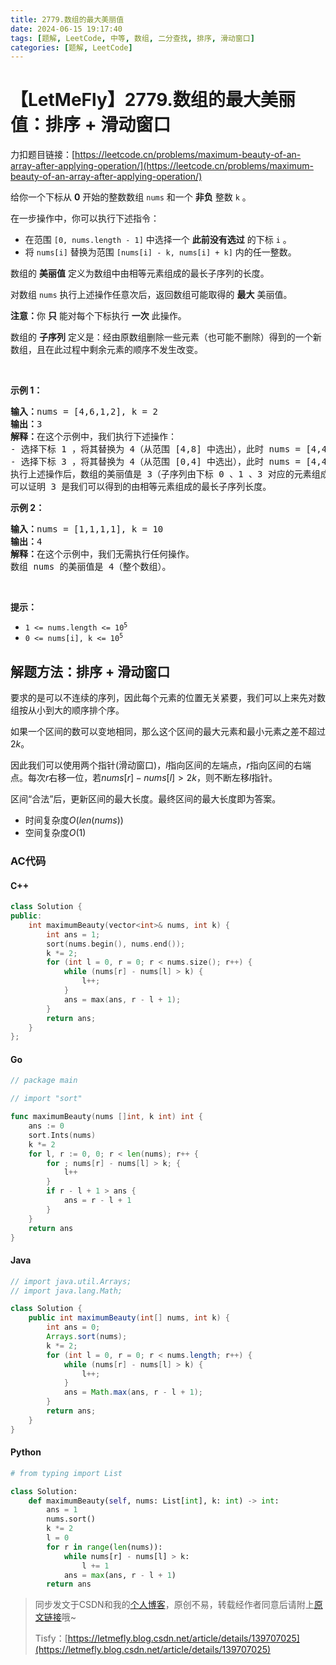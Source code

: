 ```yaml
---
title: 2779.数组的最大美丽值
date: 2024-06-15 19:17:40
tags: [题解, LeetCode, 中等, 数组, 二分查找, 排序, 滑动窗口]
categories: [题解, LeetCode]
---
```


# 【LetMeFly】2779.数组的最大美丽值：排序 + 滑动窗口

力扣题目链接：[https://leetcode.cn/problems/maximum-beauty-of-an-array-after-applying-operation/](https://leetcode.cn/problems/maximum-beauty-of-an-array-after-applying-operation/)

<p>给你一个下标从 <strong>0</strong> 开始的整数数组 <code>nums</code> 和一个 <strong>非负</strong> 整数 <code>k</code> 。</p>

<p>在一步操作中，你可以执行下述指令：</p>

<ul>
	<li>在范围&nbsp;<code>[0, nums.length - 1]</code> 中选择一个 <strong>此前没有选过</strong> 的下标 <code>i</code> 。</li>
	<li>将 <code>nums[i]</code> 替换为范围 <code>[nums[i] - k, nums[i] + k]</code> 内的任一整数。</li>
</ul>

<p>数组的 <strong>美丽值</strong> 定义为数组中由相等元素组成的最长子序列的长度。</p>

<p>对数组 <code>nums</code> 执行上述操作任意次后，返回数组可能取得的 <strong>最大</strong> 美丽值。</p>

<p><strong>注意：</strong>你 <strong>只</strong> 能对每个下标执行 <strong>一次</strong> 此操作。</p>

<p>数组的 <strong>子序列</strong> 定义是：经由原数组删除一些元素（也可能不删除）得到的一个新数组，且在此过程中剩余元素的顺序不发生改变。</p>

<p>&nbsp;</p>

<p><strong>示例 1：</strong></p>

<pre>
<strong>输入：</strong>nums = [4,6,1,2], k = 2
<strong>输出：</strong>3
<strong>解释：</strong>在这个示例中，我们执行下述操作：
- 选择下标 1 ，将其替换为 4（从范围 [4,8] 中选出），此时 nums = [4,4,1,2] 。
- 选择下标 3 ，将其替换为 4（从范围 [0,4] 中选出），此时 nums = [4,4,1,4] 。
执行上述操作后，数组的美丽值是 3（子序列由下标 0 、1 、3 对应的元素组成）。
可以证明 3 是我们可以得到的由相等元素组成的最长子序列长度。
</pre>

<p><strong>示例 2：</strong></p>

<pre>
<strong>输入：</strong>nums = [1,1,1,1], k = 10
<strong>输出：</strong>4
<strong>解释：</strong>在这个示例中，我们无需执行任何操作。
数组 nums 的美丽值是 4（整个数组）。
</pre>

<p>&nbsp;</p>

<p><strong>提示：</strong></p>

<ul>
	<li><code>1 &lt;= nums.length &lt;= 10<sup>5</sup></code></li>
	<li><code>0 &lt;= nums[i], k &lt;= 10<sup>5</sup></code></li>
</ul>


    
## 解题方法：排序 + 滑动窗口

要求的是可以不连续的序列，因此每个元素的位置无关紧要，我们可以上来先对数组按从小到大的顺序排个序。

如果一个区间的数可以变地相同，那么这个区间的最大元素和最小元素之差不超过$2k$。

因此我们可以使用两个指针(滑动窗口)，$l$指向区间的左端点，$r$指向区间的右端点。每次$r$右移一位，若$nums[r]-nums[l]\gt2k$，则不断左移$l$指针。

区间“合法”后，更新区间的最大长度。最终区间的最大长度即为答案。

+ 时间复杂度$O(len(nums))$
+ 空间复杂度$O(1)$

### AC代码

#### C++

```cpp
class Solution {
public:
    int maximumBeauty(vector<int>& nums, int k) {
        int ans = 1;
        sort(nums.begin(), nums.end());
        k *= 2;
        for (int l = 0, r = 0; r < nums.size(); r++) {
            while (nums[r] - nums[l] > k) {
                l++;
            }
            ans = max(ans, r - l + 1);
        }
        return ans;
    }
};
```

#### Go

```go
// package main

// import "sort"

func maximumBeauty(nums []int, k int) int {
    ans := 0
    sort.Ints(nums)
    k *= 2
    for l, r := 0, 0; r < len(nums); r++ {
        for ; nums[r] - nums[l] > k; {
            l++
        }
        if r - l + 1 > ans {
            ans = r - l + 1
        }
    }
    return ans
}
```

#### Java

```java
// import java.util.Arrays;
// import java.lang.Math;

class Solution {
    public int maximumBeauty(int[] nums, int k) {
        int ans = 0;
        Arrays.sort(nums);
        k *= 2;
        for (int l = 0, r = 0; r < nums.length; r++) {
            while (nums[r] - nums[l] > k) {
                l++;
            }
            ans = Math.max(ans, r - l + 1);
        }
        return ans;
    }
}
```

#### Python

```python
# from typing import List

class Solution:
    def maximumBeauty(self, nums: List[int], k: int) -> int:
        ans = 1
        nums.sort()
        k *= 2
        l = 0
        for r in range(len(nums)):
            while nums[r] - nums[l] > k:
                l += 1
            ans = max(ans, r - l + 1)
        return ans
```

> 同步发文于CSDN和我的[个人博客](https://blog.letmefly.xyz/)，原创不易，转载经作者同意后请附上[原文链接](https://blog.letmefly.xyz/2024/06/15/LeetCode%202779.%E6%95%B0%E7%BB%84%E7%9A%84%E6%9C%80%E5%A4%A7%E7%BE%8E%E4%B8%BD%E5%80%BC/)哦~
>
> Tisfy：[https://letmefly.blog.csdn.net/article/details/139707025](https://letmefly.blog.csdn.net/article/details/139707025)
